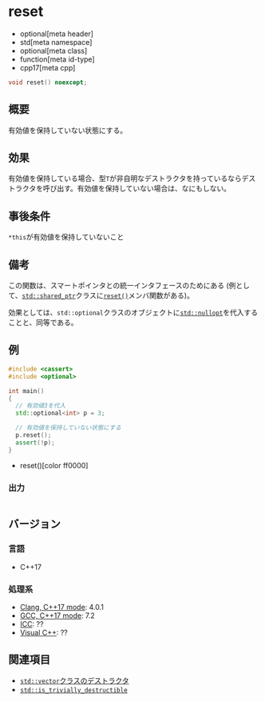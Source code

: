 # reset
* optional[meta header]
* std[meta namespace]
* optional[meta class]
* function[meta id-type]
* cpp17[meta cpp]

```cpp
void reset() noexcept;
```

## 概要
有効値を保持していない状態にする。


## 効果
有効値を保持している場合、型`T`が非自明なデストラクタを持っているならデストラクタを呼び出す。有効値を保持していない場合は、なにもしない。


## 事後条件
`*this`が有効値を保持していないこと


## 備考
この関数は、スマートポインタとの統一インタフェースのためにある (例として、[`std::shared_ptr`](/reference/memory/shared_ptr.md)クラスに[`reset()`](/reference/memory/shared_ptr/reset.md)メンバ関数がある)。

効果としては、`std::optional`クラスのオブジェクトに[`std::nullopt`](/reference/optional/nullopt_t.md)を代入することと、同等である。


## 例
```cpp example
#include <cassert>
#include <optional>

int main()
{
  // 有効値3を代入
  std::optional<int> p = 3;

  // 有効値を保持していない状態にする
  p.reset();
  assert(!p);
}
```
* reset()[color ff0000]

### 出力
```
```

## バージョン
### 言語
- C++17

### 処理系
- [Clang, C++17 mode](/implementation.md#clang): 4.0.1
- [GCC, C++17 mode](/implementation.md#gcc): 7.2
- [ICC](/implementation.md#icc): ??
- [Visual C++](/implementation.md#visual_cpp): ??


## 関連項目
- [`std::vector`クラスのデストラクタ](/reference/vector/op_destructor.md)
- [`std::is_trivially_destructible`](/reference/type_traits/is_trivially_destructible.md)
